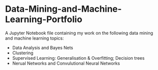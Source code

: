 # Data-Mining-and-Machine-Learning-Portfolio
A Jupyter Notebook file containing my work on the following data mining and machine learning topics:

  - Data Analysis and Bayes Nets
  - Clustering
  - Supervised Learning: Generalisation & Overfitting; Decision trees
  - Nerual Networks and Convulutional Neural Networks
